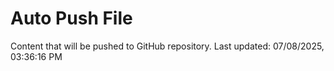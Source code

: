 # Auto Push File

Content that will be pushed to GitHub repository.
Last updated: 07/08/2025, 03:36:16 PM